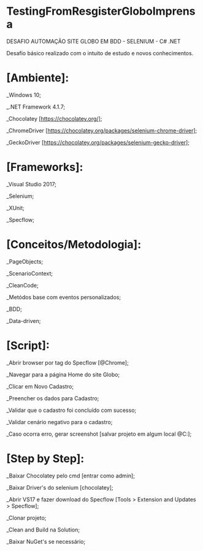 # TestingFromResgisterGloboImprensa

DESAFIO AUTOMAÇÃO SITE GLOBO EM BDD - SELENIUM - C# .NET

Desafio básico realizado com o intuito de estudo e novos conhecimentos.

# [Ambiente]:
_Windows 10;

_.NET Framework 4.1.7;

_Chocolatey [https://chocolatey.org/];

_ChromeDriver [https://chocolatey.org/packages/selenium-chrome-driver];

_GeckoDriver [https://chocolatey.org/packages/selenium-gecko-driver];



# [Frameworks]:
_Visual Studio 2017;

_Selenium;

_XUnit;

_Specflow;

# [Conceitos/Metodologia]:
_PageObjects;

_ScenarioContext;

_CleanCode;

_Metódos base com eventos personalizados; 

_BDD;

_Data-driven;

# [Script]:
_Abrir browser por tag do Specflow [@Chrome];

_Navegar para a página Home do site Globo;

_Clicar em Novo Cadastro;

_Preencher os dados para Cadastro;

_Validar que o cadastro foi concluído com sucesso;

_Validar cenário negativo para o cadastro;

_Caso ocorra erro, gerar screenshot [salvar projeto em algum local @C:\];

# [Step by Step]:
_Baixar Chocolatey pelo cmd [entrar como admin];

_Baixar Driver's do selenium [chocolatey];

_Abrir VS17 e fazer download do Specflow [Tools > Extension and Updates > Specflow];

_Clonar projeto;

_Clean and Build na Solution;

_Baixar NuGet's se necessário;
